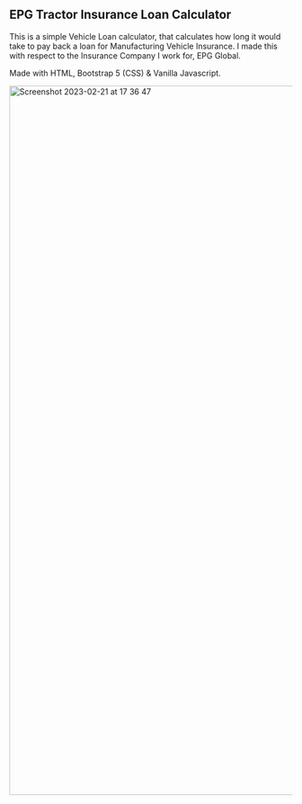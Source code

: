 ## EPG Tractor Insurance Loan Calculator

This is a simple Vehicle Loan calculator, that calculates how long it would take to pay back a loan for Manufacturing Vehicle Insurance. I made this with respect to the Insurance Company I work for, EPG Global.

Made with HTML, Bootstrap 5 (CSS) & Vanilla Javascript.

<img width="1262" alt="Screenshot 2023-02-21 at 17 36 47" src="https://user-images.githubusercontent.com/120111293/220420967-6ba47def-2294-4d21-9a2b-2fbc2d203eae.png">
